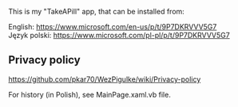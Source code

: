 
 This is my "TakeAPill" app, that can be installed from:

 English: https://www.microsoft.com/en-us/p/t/9P7DKRVVV5G7  <br />
 Język polski: https://www.microsoft.com/pl-pl/p/t/9P7DKRVVV5G7


## Privacy policy
 https://github.com/pkar70/WezPigulke/wiki/Privacy-policy



 For history (in Polish), see MainPage.xaml.vb file.
